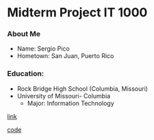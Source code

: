 # Midterm Project IT 1000

### **About Me**
* Name: Sergio Pico   
* Hometown: San Juan, Puerto Rico

### **Education:**
  * Rock Bridge High School (Columbia, Missouri)
  * University of Missouri- Columbia
    * Major: Information Technology

[link](/midtermproject1000/blob/main/turtleimage.py)

[code](/codetest/circular_cone_volume.py)
